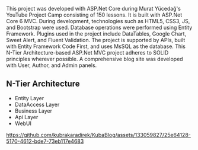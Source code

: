 This project was developed with ASP.Net Core during Murat Yücedağ's YouTube Project Camp consisting of 150 lessons. It is built with ASP.Net Core 6 MVC. During development, technologies such as HTML5, CSS3, JS, and Bootstrap were used. Database operations were performed using Entity Framework. Plugins used in the project include DataTables, Google Chart, Sweet Alert, and Fluent Validation. The project is supported by APIs, built with Entity Framework Code First, and uses MsSQL as the database. This N-Tier Architecture-based ASP.Net MVC project adheres to SOLID principles wherever possible. A comprehensive blog site was developed with User, Author, and Admin panels.

## N-Tier Architecture
-	Entity Layer
-	DataAccess Layer
-	Business Layer
-	Api  Layer
-	WebUI
  
https://github.com/kubrakaradirek/KubaBlog/assets/133059827/25e64128-5170-4612-bde7-73eb117e4683








